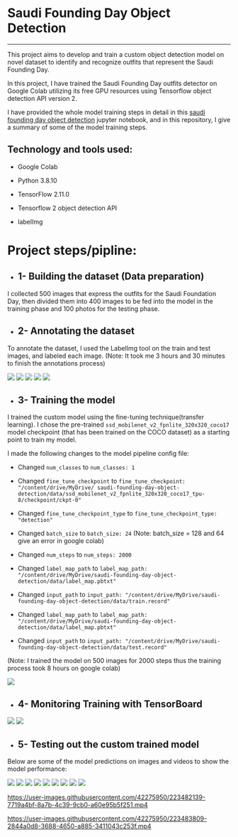 # Saudi Founding Day Object Detection
---------------

This project aims to develop and train a custom object detection model on novel dataset to identify and recognize outfits that represent the Saudi Founding Day. 

In this project, I have trained the Saudi Founding Day outfits detector on Google Colab utilizing its free GPU resources using Tensorflow object detection API version 2.

I have provided the whole model training steps in detail in this [saudi founding day object detection](https://github.com/kalthommusa/Saudi_Founding_Day_Object_Detection/blob/master/saudi_founding_day_object_detection.ipynb) jupyter notebook, and in this repository,  I give a summary of some of the model training steps.


## Technology and tools used:

* Google Colab

* Python 3.8.10

* TensorFlow 2.11.0

* Tensorflow 2 object detection API

* labelImg


# Project steps/pipline:

* ## 1- Building the dataset (Data preparation)

I collected 500 images that express the outfits for the Saudi Foundation Day, then divided them into 400 images to be fed into the model in the training phase and 100 photos for the testing phase.
 

* ## 2- Annotating the dataset 

To annotate the dataset, I used the LabelImg tool on the train and test images, and labeled each image.
(Note: It took me 3 hours and 30 minutes to finish the annotations process)

![](readme_images/labelimg1.png)
![](readme_images/labelimg2.png)
![](readme_images/labelimg3.png)
![](readme_images/labelimg4.png)
![](readme_images/labelimg5.png)

* ## 3- Training the model

I trained the custom model using the fine-tuning technique(transfer learning). I chose the pre-trained ``ssd_mobilenet_v2_fpnlite_320x320_coco17`` model checkpoint (that has been trained on the COCO dataset) as a starting point to train my model.

I made the following changes to the model pipeline config file:

* Changed ``num_classes`` to ``num_classes: 1``

* Changed ``fine_tune_checkpoint`` to ``fine_tune_checkpoint: "/content/drive/MyDrive/ saudi-founding-day-object-detection/data/ssd_mobilenet_v2_fpnlite_320x320_coco17_tpu-8/checkpoint/ckpt-0"``

* Changed ``fine_tune_checkpoint_type`` to ``fine_tune_checkpoint_type: "detection"``

* Changed ``batch_size`` to ``batch_size: 24``
(Note: batch_size = 128 and 64 give an error in google colab)

* Changed ``num_steps`` to ``num_steps: 2000``

* Changed ``label_map_path`` to ``label_map_path: "/content/drive/MyDrive/saudi-founding-day-object-detection/data/label_map.pbtxt"``

* Changed ``input_path`` to ``input_path: "/content/drive/MyDrive/saudi-founding-day-object-detection/data/train.record"``

* Changed ``label_map_path`` to ``label_map_path: "/content/drive/MyDrive/saudi-founding-day-object-detection/data/label_map.pbtxt"``

* Changed ``input_path`` to ``input_path: "/content/drive/MyDrive/saudi-founding-day-object-detection/data/test.record"``

(Note: I trained the model on 500 images for 2000 steps thus the training process took 8 hours on google colab)

![](readme_images/trainig-2000-steps.png)


* ## 4- Monitoring Training with TensorBoard

![](readme_images/tensorboard.png)
![](readme_images/tensorboard2.png)

* ## 5- Testing out the custom trained model

Below are some of the model predictions on images and videos to show the model performance:

![](result_images/prediction-IMG-6734.png)
![](result_images/prediction-IMG-6248.png)
![](result_images/prediction-IMG-6446.png)
![](result_images/prediction-IMG-6717.png)
![](result_images/prediction-IMG-6139.png)
![](result_images/prediction-IMG-6156.png)
![](result_images/prediction-IMG-6646.png)
![](result_images/prediction-IMG-6722.png)
![](result_images/prediction-IMG-6801.png)

https://user-images.githubusercontent.com/42275950/223482139-7719a4bf-8a7b-4c39-9cb0-a60e95b5f251.mp4

https://user-images.githubusercontent.com/42275950/223483809-2844a0d8-3688-4650-a885-3411043c253f.mp4